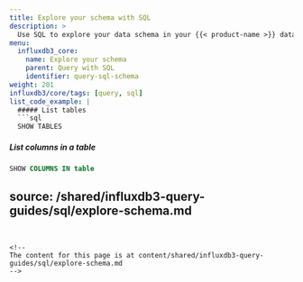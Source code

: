 ```yaml
---
title: Explore your schema with SQL
description: >
  Use SQL to explore your data schema in your {{< product-name >}} database.
menu:
  influxdb3_core:
    name: Explore your schema
    parent: Query with SQL
    identifier: query-sql-schema
weight: 201
influxdb3/core/tags: [query, sql]
list_code_example: |
  ##### List tables
  ```sql
  SHOW TABLES
  ```

  ##### List columns in a table
  ```sql
  SHOW COLUMNS IN table
  ```
source: /shared/influxdb3-query-guides/sql/explore-schema.md
---
```


<!--
The content for this page is at content/shared/influxdb3-query-guides/sql/explore-schema.md
-->
